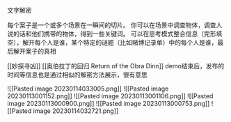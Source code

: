 文字解密

每个案子是一个或多个场景在一瞬间的切片。
你可以在场景中调查物体，调查人说的话和他们携带的物体，得到一些关键词。
可以在思考模式整合信息（完形填空），解开每个人是谁，某个特定的谜题（比如赌博记录单）中的每个人是谁，最后解开案子的真相

[[妙探寻凶]] [[奥伯拉丁的回归 Return of the Obra Dinn]]
demo结束后，发布的时间等信息也是通过相似的解密方法展示，很有意思


![[Pasted image 20230114033005.png]]
![[Pasted image 20230113001152.png]]
![[Pasted image 20230113001106.png]]
![[Pasted image 20230113000900.png]]
![[Pasted image 20230113000753.png]]
![[Pasted image 20230114032721.png]]